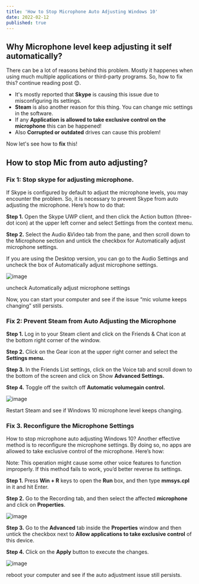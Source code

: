 ```yaml
---
title: 'How to Stop Microphone Auto Adjusting Windows 10'
date: 2022-02-12
published: true
---
```


## Why Microphone level keep adjusting it self automatically?

There can be a lot of reasons behind this problem. Mostly it happenes when using much multiple applications or third-party programs. So, how to fix this? continue reading post 😊.

- It's mostly reported that **Skype** is causing this issue due to misconfiguring its settings.
- **Steam** is also another reason for this thing. You can change mic settings in the software.
- If any **Application is allowed to take exclusive control on the microphone** this can be happened!
- Also **Corrupted or outdated** drives can cause this problem!

Now let's see how to **fix** this!

## How to stop Mic from auto adjusting?

### **Fix 1**: Stop skype for adjusting microphone.

If Skype is configured by default to adjust the microphone levels, you may encounter the problem. So, it is necessary to prevent Skype from auto adjusting the microphone. Here’s how to do that:

**Step 1.** Open the Skype UWP client, and then click the Action button (three-dot icon) at the upper left corner and select Settings from the context menu.

**Step 2.** Select the Audio &Video tab from the pane, and then scroll down to the Microphone section and untick the checkbox for Automatically adjust microphone settings.

If you are using the Desktop version, you can go to the Audio Settings and uncheck the box of Automatically adjust microphone settings.

![image](https://user-images.githubusercontent.com/75468116/153716452-c0f38460-be7b-4c48-8536-a3bf6f30acd2.png)

uncheck Automatically adjust microphone settings

Now, you can start your computer and see if the issue “mic volume keeps changing” still persists.

### **Fix 2**: Prevent Steam from Auto Adjusting the Microphone

**Step 1.** Log in to your Steam client and click on the Friends & Chat icon at the bottom right corner of the window.

**Step 2.** Click on the Gear icon at the upper right corner and select the **Settings menu.**

**Step 3.** In the Friends List settings, click on the Voice tab and scroll down to the bottom of the screen and click on Show **Advanced Settings.**

**Step 4.** Toggle off the switch off **Automatic volumegain control.**

![image](https://user-images.githubusercontent.com/75468116/153716505-30a888a8-1f36-4c53-b136-5784eac5b903.png)

Restart Steam and see if Windows 10 microphone level keeps changing.

### **Fix 3.** Reconfigure the Microphone Settings

How to stop microphone auto adjusting Windows 10? Another effective method is to reconfigure the microphone settings. By doing so, no apps are allowed to take exclusive control of the microphone. Here’s how:

Note: This operation might cause some other voice features to function improperly. If this method fails to work, you’d better reverse its settings.

**Step 1.** Press **Win + R** keys to open the **Run** box, and then type **mmsys.cpl** in it and hit Enter.

**Step 2.** Go to the Recording tab, and then select the affected **microphone** and click on **Properties**.

![image](https://user-images.githubusercontent.com/75468116/153716573-888b4a62-fe1c-4cb2-be59-eaeeaab42691.png)

**Step 3.** Go to the **Advanced** tab inside the **Properties** window and then untick the checkbox next to **Allow applications to take exclusive control** of this device.

**Step 4.** Click on the **Apply** button to execute the changes.

![image](https://user-images.githubusercontent.com/75468116/153716607-ba5a80c6-fba4-40dd-ae33-518464a82359.png)

reboot your computer and see if the auto adjustment issue still persists.

